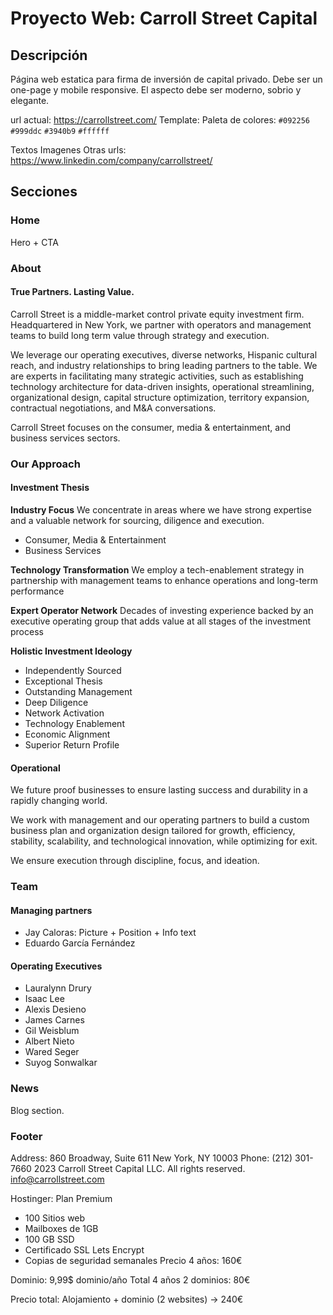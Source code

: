 # Proyecto Web: Carroll Street Capital

## Descripción

Página web estatica para firma de inversión de capital privado. Debe ser un one-page y mobile responsive. El aspecto debe ser moderno, sobrio y elegante.

url actual: https://carrollstreet.com/
Template:
Paleta de colores:
`#092256`
`#999ddc`
`#3940b9`
`#ffffff`

Textos
Imagenes
Otras urls: https://www.linkedin.com/company/carrollstreet/

## Secciones

### Home

Hero + CTA

### About

#### True Partners. Lasting Value.

Carroll Street is a middle-market control private equity investment firm.
Headquartered in New York, we partner with operators and management teams to build long term value through strategy and execution.

We leverage our operating executives, diverse networks, Hispanic cultural reach, and industry relationships to bring leading partners to the table.
We are experts in facilitating many strategic activities, such as establishing technology architecture for data-driven insights, operational streamlining, organizational design, capital structure optimization, territory expansion, contractual negotiations, and M&A conversations.

Carroll Street focuses on the consumer, media & entertainment, and business services sectors.

### Our Approach

#### Investment Thesis

**Industry Focus**
We concentrate in areas where we have strong expertise and a valuable network for sourcing, diligence and execution.

- Consumer, Media & Entertainment
- Business Services

**Technology Transformation**
We employ a tech-enablement strategy in partnership with management teams to enhance operations and long-term performance

**Expert Operator Network**
Decades of investing experience backed by an executive operating group that adds value at all stages of the investment process

**Holistic Investment Ideology**

  - Independently Sourced
  - Exceptional Thesis
  - Outstanding Management
  - Deep Diligence
  - Network Activation
  - Technology Enablement
  - Economic Alignment
  - Superior Return Profile

#### Operational

We future proof businesses to ensure lasting success and durability in a rapidly changing world.

We work with management and our operating partners to build a custom business plan and organization design tailored for growth, efficiency, stability, scalability, and technological innovation, while optimizing for exit.

We ensure execution through discipline, focus, and ideation.

### Team

#### Managing partners

- Jay Caloras: Picture + Position + Info text
- Eduardo García Fernández

#### Operating Executives

- Lauralynn Drury
- Isaac Lee
- Alexis Desieno
- James Carnes
- Gil Weisblum
- Albert Nieto
- Wared Seger
- Suyog Sonwalkar

### News

Blog section.

### Footer

Address: 860 Broadway, Suite 611 New York, NY 10003
Phone: (212) 301-7660
2023 Carroll Street Capital LLC. All rights reserved.
info@carrollstreet.com

Hostinger:
Plan Premium

- 100 Sitios web
- Mailboxes de 1GB
- 100 GB SSD
- Certificado SSL Lets Encrypt
- Copias de seguridad semanales
  Precio 4 años: 160€

Dominio:
9,99$ dominio/año
Total 4 años 2 dominios: 80€

Precio total: Alojamiento + dominio (2 websites) -> 240€
